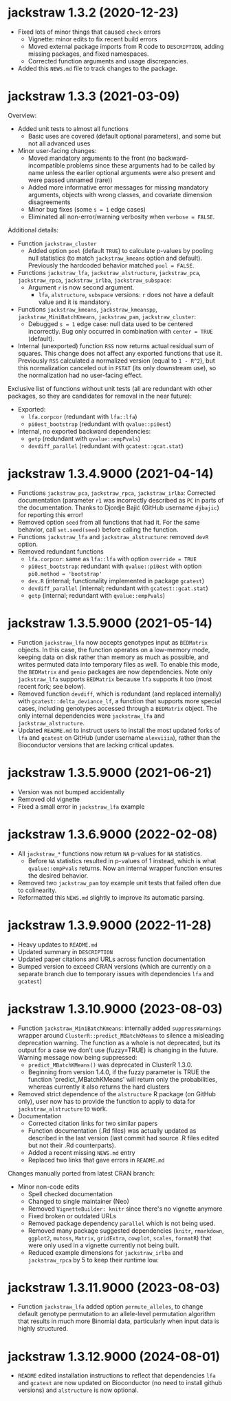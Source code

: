 # jackstraw 1.3.2 (2020-12-23)

* Fixed lots of minor things that caused `check` errors
  * Vignette: minor edits to fix recent build errors
  * Moved external package imports from R code to `DESCRIPTION`, adding missing packages, and fixed namespaces.
  * Corrected function arguments and usage discrepancies.
* Added this `NEWS.md` file to track changes to the package.

# jackstraw 1.3.3 (2021-03-09)

Overview:

- Added unit tests to almost all functions
  - Basic uses are covered (default optional parameters), and some but not all advanced uses
- Minor user-facing changes: 
  - Moved mandatory arguments to the front (no backward-incompatible problems since these arguments had to be called by name unless the earlier optional arguments were also present and were passed unnamed (rare))
  - Added more informative error messages for missing mandatory arguments, objects with wrong classes, and covariate dimension disagreements
  - Minor bug fixes (some `s = 1` edge cases)
  - Eliminated all non-error/warning verbosity when `verbose = FALSE`.

Additional details:

- Function `jackstraw_cluster`
  - Added option `pool` (default `TRUE`) to calculate p-values by pooling null statistics (to match `jackstraw_kmeans` option and default).  Previously the hardcoded behavior matched `pool = FALSE`.
- Functions `jackstraw_lfa`, `jackstraw_alstructure`, `jackstraw_pca`, `jackstraw_rpca`, `jackstraw_irlba`, `jackstraw_subspace`:
  - Argument `r` is now second argument.
    - `lfa`, `alstructure`, `subspace` versions: `r` does not have a default value and it is mandatory.
- Functions `jackstraw_kmeans`, `jackstraw_kmeanspp`, `jackstraw_MiniBatchKmeans`, `jackstraw_pam`, `jackstraw_cluster`:
  - Debugged `s = 1` edge case: null data used to be centered incorrectly.
    Bug only occurred in combination with `center = TRUE` (default).
- Internal (unexported) function `RSS` now returns actual residual sum of squares.  This change does not affect any exported functions that use it.  Previously `RSS` calculated a normalized version (equal to `1 - R^2`), but this normalization canceled out in `FSTAT` (its only downstream use), so the normalization had no user-facing effect.

Exclusive list of functions without unit tests (all are redundant with other packages, so they are candidates for removal in the near future):

- Exported: 
  - `lfa.corpcor` (redundant with `lfa::lfa`)
  - `pi0est_bootstrap` (redundant with `qvalue::pi0est`)
- Internal, no exported backward dependencies:
  - `getp` (redundant with `qvalue::empPvals`)
  - `devdiff_parallel` (redundant with `gcatest::gcat.stat`)

# jackstraw 1.3.4.9000 (2021-04-14)

- Functions `jackstraw_pca`, `jackstraw_rpca`, `jackstraw_irlba`:  Corrected documentation (parameter `r1` was incorrectly described as `PC` in parts of the documentation.  Thanks to Djordje Bajić (GitHub username `djbajic`) for reporting this error!
- Removed option `seed` from all functions that had it.  For the same behavior, call `set.seed(seed)` before calling the function.
- Functions `jackstraw_lfa` and `jackstraw_alstructure`: removed `devR` option.
- Removed redundant functions
  - `lfa.corpcor`: same as `lfa::lfa` with option `override = TRUE`
  - `pi0est_bootstrap`: redundant with `qvalue::pi0est` with option `pi0.method = 'bootstrap'`
  - `dev.R` (internal; functionality implemented in package `gcatest`)
  - `devdiff_parallel` (internal; redundant with `gcatest::gcat.stat`)
  - `getp` (internal; redundant with `qvalue::empPvals`)

# jackstraw 1.3.5.9000 (2021-05-14)

- Function `jackstraw_lfa` now accepts genotypes input as `BEDMatrix` objects.
  In this case, the function operates on a low-memory mode, keeping data on disk rather than memory as much as possible, and writes permuted data into temporary files as well.
  To enable this mode, the `BEDMatrix` and `genio` packages are now dependencies.
  Note only `jackstraw_lfa` supports `BEDMatrix` because `lfa` supports it too (most recent fork; see below).
- Removed function `devdiff`, which is redundant (and replaced internally) with `gcatest::delta_deviance_lf`, a function that supports more special cases, including genotypes accessed through a `BEDMatrix` object.
  The only internal dependencies were `jackstraw_lfa` and `jackstraw_alstructure`.
- Updated `README.md` to instruct users to install the most updated forks of `lfa` and `gcatest` on GitHub (under username `alexviiia`), rather than the Bioconductor versions that are lacking critical updates.

# jackstraw 1.3.5.9000 (2021-06-21)

- Version was not bumped accidentally
- Removed old vignette
- Fixed a small error in `jackstraw_lfa` example

# jackstraw 1.3.6.9000 (2022-02-08)

- All `jackstraw_*` functions now return `NA` p-values for `NA` statistics.
  - Before `NA` statistics resulted in p-values of 1 instead, which is what `qvalue::empPvals` returns.  Now an internal wrapper function ensures the desired behavior.
- Removed two `jackstraw_pam` toy example unit tests that failed often due to colinearity.
- Reformatted this `NEWS.md` slightly to improve its automatic parsing.

# jackstraw 1.3.9.9000 (2022-11-28)

- Heavy updates to `README.md`
- Updated summary in `DESCRIPTION`
- Updated paper citations and URLs across function documentation
- Bumped version to exceed CRAN versions (which are currently on a separate branch due to temporary issues with dependencies `lfa` and `gcatest`)

# jackstraw 1.3.10.9000 (2023-08-03)

- Function `jackstraw_MiniBatchKmeans`: internally added `suppressWarnings` wrapper around `ClusterR::predict_MBatchKMeans` to silence a misleading deprecation warning.  The function as a whole is not deprecated, but its output for a case we don't use (fuzzy=TRUE) is changing in the future.  Warning message now being suppressed:
  - `predict_MBatchKMeans()` was deprecated in ClusterR 1.3.0.
  - Beginning from version 1.4.0, if the fuzzy parameter is TRUE the function 'predict_MBatchKMeans' will return only the probabilities, whereas currently it also returns the hard clusters
- Removed strict dependence of the `alstructure` R package (on GitHub only), user now has to provide the function to apply to data for `jackstraw_alstructure` to work.
- Documentation
  - Corrected citation links for two similar papers
  - Function documentation (.Rd files) was actually updated as described in the last version (last commit had source .R files edited but not their .Rd counterparts).
  - Added a recent missing `NEWS.md` entry
  - Replaced two links that gave errors in `README.md`

Changes manually ported from latest CRAN branch:

- Minor non-code edits
  - Spell checked documentation
  - Changed to single maintainer (Neo)
  - Removed `VignetteBuilder: knitr` since there's no vignette anymore
  - Fixed broken or outdated URLs
  - Removed package dependency `parallel` which is not being used.
  - Removed many package suggested dependencies (`knitr`, `rmarkdown`, `ggplot2`, `mutoss`, `Matrix`, `gridExtra`, `cowplot`, `scales`, `formatR`) that were only used in a vignette currently not being built.
  - Reduced example dimensions for `jackstraw_irlba` and `jackstraw_rpca` by 5 to keep their runtime low.

# jackstraw 1.3.11.9000 (2023-08-03)

- Function `jackstraw_lfa` added option `permute_alleles`, to change default genotype permutation to an allele-level permutation algorithm that results in much more Binomial data, particularly when input data is highly structured.

# jackstraw 1.3.12.9000 (2024-08-01)

- `README` edited installation instructions to reflect that dependencies `lfa` and `gcatest` are now updated on Bioconductor (no need to install github versions) and `alstructure` is now optional.
